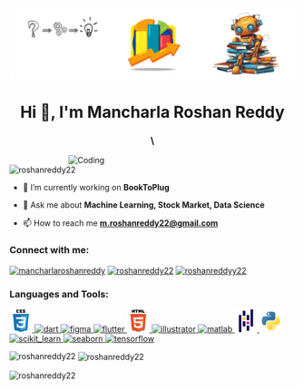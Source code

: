 [![MasterHead](https://github.com/RoshanReddy22/RoshanReddy22/blob/main/Grey%20Minimalist%20Graphic%20Designer%20Linkedin%20Banner%20(2).png)](https://roshanreddy.io)

<h1 align="center">Hi 👋, I'm Mancharla Roshan Reddy</h1>
<h3 align="center">\</h3>
<img align="right" alt="Coding" width="400" src="https://img.freepik.com/premium-vector/programmer-coding-laptop-software-developer-work-with-business-project-structures-systems-analyzing-data-program-development-concept-flat-vector-illustration-isolated-white-background_633472-597.jpg">
<p align="left"> <img src="https://komarev.com/ghpvc/?username=roshanreddy22&label=Profile%20views&color=0e75b6&style=flat" alt="roshanreddy22" /> </p>

- 🔭 I’m currently working on **BookToPlug**

- 💬 Ask me about **Machine Learning, Stock Market, Data Science**

- 📫 How to reach me **m.roshanreddy22@gmail.com**

<h3 align="left">Connect with me:</h3>
<p align="left">
<a href="https://linkedin.com/in/mancharlaroshanreddy" target="blank"><img align="center" src="https://raw.githubusercontent.com/rahuldkjain/github-profile-readme-generator/master/src/images/icons/Social/linked-in-alt.svg" alt="mancharlaroshanreddy" height="30" width="40" /></a>
<a href="https://kaggle.com/roshanreddy22" target="blank"><img align="center" src="https://raw.githubusercontent.com/rahuldkjain/github-profile-readme-generator/master/src/images/icons/Social/kaggle.svg" alt="roshanreddy22" height="30" width="40" /></a>
<a href="https://instagram.com/roshanreddyy22" target="blank"><img align="center" src="https://raw.githubusercontent.com/rahuldkjain/github-profile-readme-generator/master/src/images/icons/Social/instagram.svg" alt="roshanreddyy22" height="30" width="40" /></a>
</p>

<h3 align="left">Languages and Tools:</h3>
<p align="left"> <a href="https://www.w3schools.com/css/" target="_blank" rel="noreferrer"> <img src="https://raw.githubusercontent.com/devicons/devicon/master/icons/css3/css3-original-wordmark.svg" alt="css3" width="40" height="40"/> </a> <a href="https://dart.dev" target="_blank" rel="noreferrer"> <img src="https://www.vectorlogo.zone/logos/dartlang/dartlang-icon.svg" alt="dart" width="40" height="40"/> </a> <a href="https://www.figma.com/" target="_blank" rel="noreferrer"> <img src="https://www.vectorlogo.zone/logos/figma/figma-icon.svg" alt="figma" width="40" height="40"/> </a> <a href="https://flutter.dev" target="_blank" rel="noreferrer"> <img src="https://www.vectorlogo.zone/logos/flutterio/flutterio-icon.svg" alt="flutter" width="40" height="40"/> </a> <a href="https://www.w3.org/html/" target="_blank" rel="noreferrer"> <img src="https://raw.githubusercontent.com/devicons/devicon/master/icons/html5/html5-original-wordmark.svg" alt="html5" width="40" height="40"/> </a> <a href="https://www.adobe.com/in/products/illustrator.html" target="_blank" rel="noreferrer"> <img src="https://www.vectorlogo.zone/logos/adobe_illustrator/adobe_illustrator-icon.svg" alt="illustrator" width="40" height="40"/> </a> <a href="https://www.mathworks.com/" target="_blank" rel="noreferrer"> <img src="https://upload.wikimedia.org/wikipedia/commons/2/21/Matlab_Logo.png" alt="matlab" width="40" height="40"/> </a> <a href="https://pandas.pydata.org/" target="_blank" rel="noreferrer"> <img src="https://raw.githubusercontent.com/devicons/devicon/2ae2a900d2f041da66e950e4d48052658d850630/icons/pandas/pandas-original.svg" alt="pandas" width="40" height="40"/> </a> <a href="https://www.python.org" target="_blank" rel="noreferrer"> <img src="https://raw.githubusercontent.com/devicons/devicon/master/icons/python/python-original.svg" alt="python" width="40" height="40"/> </a> <a href="https://scikit-learn.org/" target="_blank" rel="noreferrer"> <img src="https://upload.wikimedia.org/wikipedia/commons/0/05/Scikit_learn_logo_small.svg" alt="scikit_learn" width="40" height="40"/> </a> <a href="https://seaborn.pydata.org/" target="_blank" rel="noreferrer"> <img src="https://seaborn.pydata.org/_images/logo-mark-lightbg.svg" alt="seaborn" width="40" height="40"/> </a> <a href="https://www.tensorflow.org" target="_blank" rel="noreferrer"> <img src="https://www.vectorlogo.zone/logos/tensorflow/tensorflow-icon.svg" alt="tensorflow" width="40" height="40"/> </a> </p>

<p><img align="left" src="https://github-readme-stats.vercel.app/api/top-langs?username=roshanreddy22&show_icons=true&locale=en&layout=compact" alt="roshanreddy22" /></p>

<p>&nbsp;<img align="center" src="https://github-readme-stats.vercel.app/api?username=roshanreddy22&show_icons=true&locale=en" alt="roshanreddy22" /></p>

<p><img align="center" src="https://github-readme-streak-stats.herokuapp.com/?user=roshanreddy22&" alt="roshanreddy22" /></p>
